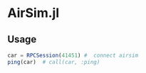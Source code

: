 # AirSim.jl

## Usage
```julia
car = RPCSession(41451) #  connect airsim
ping(car)  # call(car, :ping)
```
